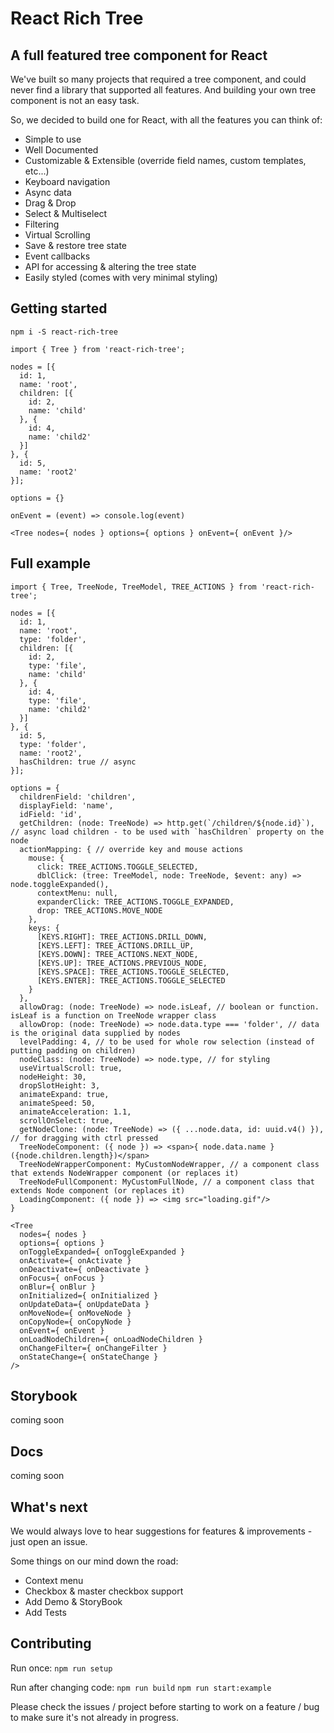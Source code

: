 # React Rich Tree

## A full featured tree component for React
We've built so many projects that required a tree component, and could never find a library that supported all features.
And building your own tree component is not an easy task.

So, we decided to build one for React, with all the features you can think of:
* Simple to use
* Well Documented
* Customizable & Extensible (override field names, custom templates, etc...)
* Keyboard navigation
* Async data
* Drag & Drop
* Select & Multiselect
* Filtering
* Virtual Scrolling
* Save & restore tree state
* Event callbacks
* API for accessing & altering the tree state
* Easily styled (comes with very minimal styling)

## Getting started
`npm i -S react-rich-tree`

```
import { Tree } from 'react-rich-tree';

nodes = [{
  id: 1,
  name: 'root',
  children: [{
    id: 2,
    name: 'child'
  }, {
    id: 4,
    name: 'child2'
  }]
}, {
  id: 5,
  name: 'root2'
}];

options = {}

onEvent = (event) => console.log(event)

<Tree nodes={ nodes } options={ options } onEvent={ onEvent }/>

```

## Full example
```
import { Tree, TreeNode, TreeModel, TREE_ACTIONS } from 'react-rich-tree';

nodes = [{
  id: 1,
  name: 'root',
  type: 'folder',
  children: [{
    id: 2,
    type: 'file',
    name: 'child'
  }, {
    id: 4,
    type: 'file',
    name: 'child2'
  }]
}, {
  id: 5,
  type: 'folder',
  name: 'root2',
  hasChildren: true // async
}];

options = {
  childrenField: 'children',
  displayField: 'name',
  idField: 'id',
  getChildren: (node: TreeNode) => http.get(`/children/${node.id}`), // async load children - to be used with `hasChildren` property on the node
  actionMapping: { // override key and mouse actions
    mouse: {
      click: TREE_ACTIONS.TOGGLE_SELECTED,
      dblClick: (tree: TreeModel, node: TreeNode, $event: any) => node.toggleExpanded(),
      contextMenu: null,
      expanderClick: TREE_ACTIONS.TOGGLE_EXPANDED,
      drop: TREE_ACTIONS.MOVE_NODE
    },
    keys: {
      [KEYS.RIGHT]: TREE_ACTIONS.DRILL_DOWN,
      [KEYS.LEFT]: TREE_ACTIONS.DRILL_UP,
      [KEYS.DOWN]: TREE_ACTIONS.NEXT_NODE,
      [KEYS.UP]: TREE_ACTIONS.PREVIOUS_NODE,
      [KEYS.SPACE]: TREE_ACTIONS.TOGGLE_SELECTED,
      [KEYS.ENTER]: TREE_ACTIONS.TOGGLE_SELECTED
    }
  },
  allowDrag: (node: TreeNode) => node.isLeaf, // boolean or function. isLeaf is a function on TreeNode wrapper class
  allowDrop: (node: TreeNode) => node.data.type === 'folder', // data is the original data supplied by nodes
  levelPadding: 4, // to be used for whole row selection (instead of putting padding on children)
  nodeClass: (node: TreeNode) => node.type, // for styling
  useVirtualScroll: true,
  nodeHeight: 30,
  dropSlotHeight: 3,
  animateExpand: true,
  animateSpeed: 50,
  animateAcceleration: 1.1,
  scrollOnSelect: true,
  getNodeClone: (node: TreeNode) => ({ ...node.data, id: uuid.v4() }), // for dragging with ctrl pressed
  TreeNodeComponent: ({ node }) => <span>{ node.data.name } ({node.children.length})</span>
  TreeNodeWrapperComponent: MyCustomNodeWrapper, // a component class that extends NodeWrapper component (or replaces it)
  TreeNodeFullComponent: MyCustomFullNode, // a component class that extends Node component (or replaces it)
  LoadingComponent: ({ node }) => <img src="loading.gif"/>
}

<Tree
  nodes={ nodes }
  options={ options }
  onToggleExpanded={ onToggleExpanded }
  onActivate={ onActivate }
  onDeactivate={ onDeactivate }
  onFocus={ onFocus }
  onBlur={ onBlur }
  onInitialized={ onInitialized }
  onUpdateData={ onUpdateData }
  onMoveNode={ onMoveNode }
  onCopyNode={ onCopyNode }
  onEvent={ onEvent }
  onLoadNodeChildren={ onLoadNodeChildren }
  onChangeFilter={ onChangeFilter }
  onStateChange={ onStateChange }
/>

```

## Storybook
coming soon

## Docs
coming soon

## What's next
We would always love to hear suggestions for features & improvements - just open an issue.

Some things on our mind down the road:
* Context menu
* Checkbox & master checkbox support
* Add Demo & StoryBook
* Add Tests

## Contributing
Run once:
`npm run setup`

Run after changing code:
`npm run build`
`npm run start:example`

Please check the issues / project before starting to work on a feature / bug to make sure it's not already in progress.
